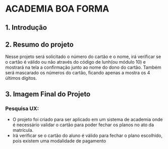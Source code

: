 # ACADEMIA BOA FORMA


## 1. Introdução



## 2. Resumo do projeto

Nesse projeto será solicitado o número do cartão e o nome, irá verificar se o cartão é válido ou não através do código de lunh(ou módulo 10) e mostrará na tela a confirmação junto ao nome do dono do cartão. Também será mascarado os números do cartão, ficando apenas a mostra os 4 últimos dígitos.

## 3. Imagem Final do Projeto


### Pesquisa UX:
   * O projeto foi criado para ser aplicado em um sistema de academia onde é necessário validar o cartão para poder fechar os planos no ato da matrícula.
   * Irá verificar se o cartão do aluno é válido para fechar o plano escolhido, pois existem uma modalidade de pagamento 



